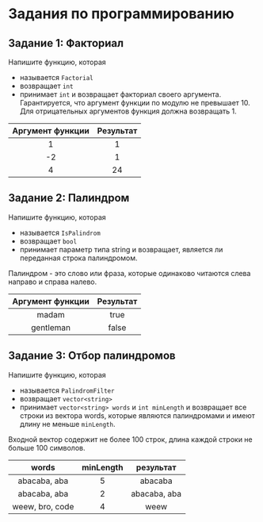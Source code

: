 # Задания по программированию

## Задание 1: Факториал

Напишите функцию, которая

* называется `Factorial`
* возвращает `int`
* принимает `int` и возвращает факториал своего аргумента. Гарантируется, что аргумент функции по модулю не превышает 10. Для отрицательных аргументов функция должна возвращать 1.

|        Аргумент функции        |            Результат           |
|:------------------------------:|:------------------------------:|
| 1                              | 1                              |
| -2                             | 1                              |
| 4                              | 24                             |

## Задание 2: Палиндром

Напишите функцию, которая

* называется `IsPalindrom`
* возвращает `bool`
* принимает параметр типа string и возвращает, является ли переданная строка палиндромом.

Палиндром - это слово или фраза, которые одинаково читаются слева направо и справа налево.

|        Аргумент функции        |            Результат           |
|:------------------------------:|:------------------------------:|
| madam                          | true                           |
| gentleman                      | false                          |

## Задание 3: Отбор палиндромов

Напишите функцию, которая

* называется `PalindromFilter`
* возвращает `vector<string>`
* принимает `vector<string> words` и `int minLength` и возвращает все строки из вектора words, которые являются палиндромами и имеют длину не меньше `minLength`.

Входной вектор содержит не более 100 строк, длина каждой строки не больше 100 символов.

|              words             |            minLength           |            результат           |
|:------------------------------:|:------------------------------:|:------------------------------:|
| abacaba, aba                   | 5                              |  abacaba                       |
| abacaba, aba                   | 2                              |  abacaba, aba                  |
| weew, bro, code                | 4                              |  weew                          |
